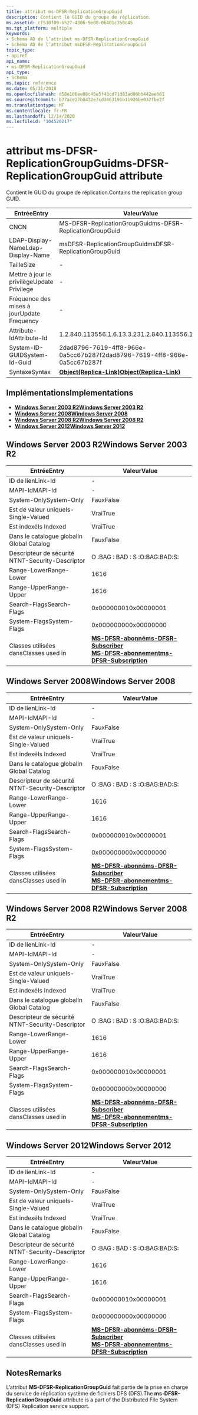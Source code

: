 ```yaml
---
title: attribut ms-DFSR-ReplicationGroupGuid
description: Contient le GUID du groupe de réplication.
ms.assetid: cf510f09-b527-4306-9e08-06401c350c45
ms.tgt_platform: multiple
keywords:
- Schéma AD de l’attribut ms-DFSR-ReplicationGroupGuid
- Schéma AD de l’attribut msDFSR-ReplicationGroupGuid
topic_type:
- apiref
api_name:
- ms-DFSR-ReplicationGroupGuid
api_type:
- Schema
ms.topic: reference
ms.date: 05/31/2018
ms.openlocfilehash: d58e106ee88c45e5f43cd71d83ad86bb442ee661
ms.sourcegitcommit: b77ace27b0432e7cd3863191b11926be032fbe2f
ms.translationtype: MT
ms.contentlocale: fr-FR
ms.lasthandoff: 12/14/2020
ms.locfileid: "104520217"
---
```

# <a name="ms-dfsr-replicationgroupguid-attribute"></a><span data-ttu-id="00a12-105">attribut ms-DFSR-ReplicationGroupGuid</span><span class="sxs-lookup"><span data-stu-id="00a12-105">ms-DFSR-ReplicationGroupGuid attribute</span></span>

<span data-ttu-id="00a12-106">Contient le GUID du groupe de réplication.</span><span class="sxs-lookup"><span data-stu-id="00a12-106">Contains the replication group GUID.</span></span>



| <span data-ttu-id="00a12-107">Entrée</span><span class="sxs-lookup"><span data-stu-id="00a12-107">Entry</span></span> | <span data-ttu-id="00a12-108">Valeur</span><span class="sxs-lookup"><span data-stu-id="00a12-108">Value</span></span> |
|-------------------|-------------------------------------------------------|
| <span data-ttu-id="00a12-109">CN</span><span class="sxs-lookup"><span data-stu-id="00a12-109">CN</span></span>                | <span data-ttu-id="00a12-110">MS-DFSR-ReplicationGroupGuid</span><span class="sxs-lookup"><span data-stu-id="00a12-110">ms-DFSR-ReplicationGroupGuid</span></span>                          |
| <span data-ttu-id="00a12-111">LDAP-Display-Name</span><span class="sxs-lookup"><span data-stu-id="00a12-111">Ldap-Display-Name</span></span> | <span data-ttu-id="00a12-112">msDFSR-ReplicationGroupGuid</span><span class="sxs-lookup"><span data-stu-id="00a12-112">msDFSR-ReplicationGroupGuid</span></span>                           |
| <span data-ttu-id="00a12-113">Taille</span><span class="sxs-lookup"><span data-stu-id="00a12-113">Size</span></span>              | \-                                                    |
| <span data-ttu-id="00a12-114">Mettre à jour le privilège</span><span class="sxs-lookup"><span data-stu-id="00a12-114">Update Privilege</span></span>  | \-                                                    |
| <span data-ttu-id="00a12-115">Fréquence des mises à jour</span><span class="sxs-lookup"><span data-stu-id="00a12-115">Update Frequency</span></span>  | \-                                                    |
| <span data-ttu-id="00a12-116">Attribute-Id</span><span class="sxs-lookup"><span data-stu-id="00a12-116">Attribute-Id</span></span>      | <span data-ttu-id="00a12-117">1.2.840.113556.1.6.13.3.23</span><span class="sxs-lookup"><span data-stu-id="00a12-117">1.2.840.113556.1.6.13.3.23</span></span>                            |
| <span data-ttu-id="00a12-118">System-ID-GUID</span><span class="sxs-lookup"><span data-stu-id="00a12-118">System-Id-Guid</span></span>    | <span data-ttu-id="00a12-119">2dad8796-7619-4ff8-966e-0a5cc67b287f</span><span class="sxs-lookup"><span data-stu-id="00a12-119">2dad8796-7619-4ff8-966e-0a5cc67b287f</span></span>                  |
| <span data-ttu-id="00a12-120">Syntaxe</span><span class="sxs-lookup"><span data-stu-id="00a12-120">Syntax</span></span>            | [<span data-ttu-id="00a12-121">**Object(Replica-Link)**</span><span class="sxs-lookup"><span data-stu-id="00a12-121">**Object(Replica-Link)**</span></span>](s-object-replica-link.md) |



## <a name="implementations"></a><span data-ttu-id="00a12-122">Implémentations</span><span class="sxs-lookup"><span data-stu-id="00a12-122">Implementations</span></span>

-   [<span data-ttu-id="00a12-123">**Windows Server 2003 R2**</span><span class="sxs-lookup"><span data-stu-id="00a12-123">**Windows Server 2003 R2**</span></span>](#windows-server-2003-r2)
-   [<span data-ttu-id="00a12-124">**Windows Server 2008**</span><span class="sxs-lookup"><span data-stu-id="00a12-124">**Windows Server 2008**</span></span>](#windows-server-2008)
-   [<span data-ttu-id="00a12-125">**Windows Server 2008 R2**</span><span class="sxs-lookup"><span data-stu-id="00a12-125">**Windows Server 2008 R2**</span></span>](#windows-server-2008-r2)
-   [<span data-ttu-id="00a12-126">**Windows Server 2012**</span><span class="sxs-lookup"><span data-stu-id="00a12-126">**Windows Server 2012**</span></span>](#windows-server-2012)

## <a name="windows-server-2003-r2"></a><span data-ttu-id="00a12-127">Windows Server 2003 R2</span><span class="sxs-lookup"><span data-stu-id="00a12-127">Windows Server 2003 R2</span></span>



| <span data-ttu-id="00a12-128">Entrée</span><span class="sxs-lookup"><span data-stu-id="00a12-128">Entry</span></span> | <span data-ttu-id="00a12-129">Valeur</span><span class="sxs-lookup"><span data-stu-id="00a12-129">Value</span></span> |
|------------------------|-------------------------------------------------------------------------------------------------------------------------------|
| <span data-ttu-id="00a12-130">ID de lien</span><span class="sxs-lookup"><span data-stu-id="00a12-130">Link-Id</span></span>                | \-                                                                                                                            |
| <span data-ttu-id="00a12-131">MAPI-Id</span><span class="sxs-lookup"><span data-stu-id="00a12-131">MAPI-Id</span></span>                | \-                                                                                                                            |
| <span data-ttu-id="00a12-132">System-Only</span><span class="sxs-lookup"><span data-stu-id="00a12-132">System-Only</span></span>            | <span data-ttu-id="00a12-133">Faux</span><span class="sxs-lookup"><span data-stu-id="00a12-133">False</span></span>                                                                                                                         |
| <span data-ttu-id="00a12-134">Est de valeur unique</span><span class="sxs-lookup"><span data-stu-id="00a12-134">Is-Single-Valued</span></span>       | <span data-ttu-id="00a12-135">Vrai</span><span class="sxs-lookup"><span data-stu-id="00a12-135">True</span></span>                                                                                                                          |
| <span data-ttu-id="00a12-136">Est indexé</span><span class="sxs-lookup"><span data-stu-id="00a12-136">Is Indexed</span></span>             | <span data-ttu-id="00a12-137">Vrai</span><span class="sxs-lookup"><span data-stu-id="00a12-137">True</span></span>                                                                                                                          |
| <span data-ttu-id="00a12-138">Dans le catalogue global</span><span class="sxs-lookup"><span data-stu-id="00a12-138">In Global Catalog</span></span>      | <span data-ttu-id="00a12-139">Faux</span><span class="sxs-lookup"><span data-stu-id="00a12-139">False</span></span>                                                                                                                         |
| <span data-ttu-id="00a12-140">Descripteur de sécurité NT</span><span class="sxs-lookup"><span data-stu-id="00a12-140">NT-Security-Descriptor</span></span> | <span data-ttu-id="00a12-141">O :BAG : BAD : S :</span><span class="sxs-lookup"><span data-stu-id="00a12-141">O:BAG:BAD:S:</span></span>                                                                                                                  |
| <span data-ttu-id="00a12-142">Range-Lower</span><span class="sxs-lookup"><span data-stu-id="00a12-142">Range-Lower</span></span>            | <span data-ttu-id="00a12-143">16</span><span class="sxs-lookup"><span data-stu-id="00a12-143">16</span></span>                                                                                                                            |
| <span data-ttu-id="00a12-144">Range-Upper</span><span class="sxs-lookup"><span data-stu-id="00a12-144">Range-Upper</span></span>            | <span data-ttu-id="00a12-145">16</span><span class="sxs-lookup"><span data-stu-id="00a12-145">16</span></span>                                                                                                                            |
| <span data-ttu-id="00a12-146">Search-Flags</span><span class="sxs-lookup"><span data-stu-id="00a12-146">Search-Flags</span></span>           | <span data-ttu-id="00a12-147">0x00000001</span><span class="sxs-lookup"><span data-stu-id="00a12-147">0x00000001</span></span>                                                                                                                    |
| <span data-ttu-id="00a12-148">System-Flags</span><span class="sxs-lookup"><span data-stu-id="00a12-148">System-Flags</span></span>           | <span data-ttu-id="00a12-149">0x00000000</span><span class="sxs-lookup"><span data-stu-id="00a12-149">0x00000000</span></span>                                                                                                                    |
| <span data-ttu-id="00a12-150">Classes utilisées dans</span><span class="sxs-lookup"><span data-stu-id="00a12-150">Classes used in</span></span>        | [<span data-ttu-id="00a12-151">**MS-DFSR-abonné**</span><span class="sxs-lookup"><span data-stu-id="00a12-151">**ms-DFSR-Subscriber**</span></span>](c-msdfsr-subscriber.md)<br/> [<span data-ttu-id="00a12-152">**MS-DFSR-abonnement**</span><span class="sxs-lookup"><span data-stu-id="00a12-152">**ms-DFSR-Subscription**</span></span>](c-msdfsr-subscription.md)<br/> |



## <a name="windows-server-2008"></a><span data-ttu-id="00a12-153">Windows Server 2008</span><span class="sxs-lookup"><span data-stu-id="00a12-153">Windows Server 2008</span></span>



| <span data-ttu-id="00a12-154">Entrée</span><span class="sxs-lookup"><span data-stu-id="00a12-154">Entry</span></span> | <span data-ttu-id="00a12-155">Valeur</span><span class="sxs-lookup"><span data-stu-id="00a12-155">Value</span></span> |
|------------------------|-------------------------------------------------------------------------------------------------------------------------------|
| <span data-ttu-id="00a12-156">ID de lien</span><span class="sxs-lookup"><span data-stu-id="00a12-156">Link-Id</span></span>                | \-                                                                                                                            |
| <span data-ttu-id="00a12-157">MAPI-Id</span><span class="sxs-lookup"><span data-stu-id="00a12-157">MAPI-Id</span></span>                | \-                                                                                                                            |
| <span data-ttu-id="00a12-158">System-Only</span><span class="sxs-lookup"><span data-stu-id="00a12-158">System-Only</span></span>            | <span data-ttu-id="00a12-159">Faux</span><span class="sxs-lookup"><span data-stu-id="00a12-159">False</span></span>                                                                                                                         |
| <span data-ttu-id="00a12-160">Est de valeur unique</span><span class="sxs-lookup"><span data-stu-id="00a12-160">Is-Single-Valued</span></span>       | <span data-ttu-id="00a12-161">Vrai</span><span class="sxs-lookup"><span data-stu-id="00a12-161">True</span></span>                                                                                                                          |
| <span data-ttu-id="00a12-162">Est indexé</span><span class="sxs-lookup"><span data-stu-id="00a12-162">Is Indexed</span></span>             | <span data-ttu-id="00a12-163">Vrai</span><span class="sxs-lookup"><span data-stu-id="00a12-163">True</span></span>                                                                                                                          |
| <span data-ttu-id="00a12-164">Dans le catalogue global</span><span class="sxs-lookup"><span data-stu-id="00a12-164">In Global Catalog</span></span>      | <span data-ttu-id="00a12-165">Faux</span><span class="sxs-lookup"><span data-stu-id="00a12-165">False</span></span>                                                                                                                         |
| <span data-ttu-id="00a12-166">Descripteur de sécurité NT</span><span class="sxs-lookup"><span data-stu-id="00a12-166">NT-Security-Descriptor</span></span> | <span data-ttu-id="00a12-167">O :BAG : BAD : S :</span><span class="sxs-lookup"><span data-stu-id="00a12-167">O:BAG:BAD:S:</span></span>                                                                                                                  |
| <span data-ttu-id="00a12-168">Range-Lower</span><span class="sxs-lookup"><span data-stu-id="00a12-168">Range-Lower</span></span>            | <span data-ttu-id="00a12-169">16</span><span class="sxs-lookup"><span data-stu-id="00a12-169">16</span></span>                                                                                                                            |
| <span data-ttu-id="00a12-170">Range-Upper</span><span class="sxs-lookup"><span data-stu-id="00a12-170">Range-Upper</span></span>            | <span data-ttu-id="00a12-171">16</span><span class="sxs-lookup"><span data-stu-id="00a12-171">16</span></span>                                                                                                                            |
| <span data-ttu-id="00a12-172">Search-Flags</span><span class="sxs-lookup"><span data-stu-id="00a12-172">Search-Flags</span></span>           | <span data-ttu-id="00a12-173">0x00000001</span><span class="sxs-lookup"><span data-stu-id="00a12-173">0x00000001</span></span>                                                                                                                    |
| <span data-ttu-id="00a12-174">System-Flags</span><span class="sxs-lookup"><span data-stu-id="00a12-174">System-Flags</span></span>           | <span data-ttu-id="00a12-175">0x00000000</span><span class="sxs-lookup"><span data-stu-id="00a12-175">0x00000000</span></span>                                                                                                                    |
| <span data-ttu-id="00a12-176">Classes utilisées dans</span><span class="sxs-lookup"><span data-stu-id="00a12-176">Classes used in</span></span>        | [<span data-ttu-id="00a12-177">**MS-DFSR-abonné**</span><span class="sxs-lookup"><span data-stu-id="00a12-177">**ms-DFSR-Subscriber**</span></span>](c-msdfsr-subscriber.md)<br/> [<span data-ttu-id="00a12-178">**MS-DFSR-abonnement**</span><span class="sxs-lookup"><span data-stu-id="00a12-178">**ms-DFSR-Subscription**</span></span>](c-msdfsr-subscription.md)<br/> |



## <a name="windows-server-2008-r2"></a><span data-ttu-id="00a12-179">Windows Server 2008 R2</span><span class="sxs-lookup"><span data-stu-id="00a12-179">Windows Server 2008 R2</span></span>



| <span data-ttu-id="00a12-180">Entrée</span><span class="sxs-lookup"><span data-stu-id="00a12-180">Entry</span></span> | <span data-ttu-id="00a12-181">Valeur</span><span class="sxs-lookup"><span data-stu-id="00a12-181">Value</span></span> |
|------------------------|-------------------------------------------------------------------------------------------------------------------------------|
| <span data-ttu-id="00a12-182">ID de lien</span><span class="sxs-lookup"><span data-stu-id="00a12-182">Link-Id</span></span>                | \-                                                                                                                            |
| <span data-ttu-id="00a12-183">MAPI-Id</span><span class="sxs-lookup"><span data-stu-id="00a12-183">MAPI-Id</span></span>                | \-                                                                                                                            |
| <span data-ttu-id="00a12-184">System-Only</span><span class="sxs-lookup"><span data-stu-id="00a12-184">System-Only</span></span>            | <span data-ttu-id="00a12-185">Faux</span><span class="sxs-lookup"><span data-stu-id="00a12-185">False</span></span>                                                                                                                         |
| <span data-ttu-id="00a12-186">Est de valeur unique</span><span class="sxs-lookup"><span data-stu-id="00a12-186">Is-Single-Valued</span></span>       | <span data-ttu-id="00a12-187">Vrai</span><span class="sxs-lookup"><span data-stu-id="00a12-187">True</span></span>                                                                                                                          |
| <span data-ttu-id="00a12-188">Est indexé</span><span class="sxs-lookup"><span data-stu-id="00a12-188">Is Indexed</span></span>             | <span data-ttu-id="00a12-189">Vrai</span><span class="sxs-lookup"><span data-stu-id="00a12-189">True</span></span>                                                                                                                          |
| <span data-ttu-id="00a12-190">Dans le catalogue global</span><span class="sxs-lookup"><span data-stu-id="00a12-190">In Global Catalog</span></span>      | <span data-ttu-id="00a12-191">Faux</span><span class="sxs-lookup"><span data-stu-id="00a12-191">False</span></span>                                                                                                                         |
| <span data-ttu-id="00a12-192">Descripteur de sécurité NT</span><span class="sxs-lookup"><span data-stu-id="00a12-192">NT-Security-Descriptor</span></span> | <span data-ttu-id="00a12-193">O :BAG : BAD : S :</span><span class="sxs-lookup"><span data-stu-id="00a12-193">O:BAG:BAD:S:</span></span>                                                                                                                  |
| <span data-ttu-id="00a12-194">Range-Lower</span><span class="sxs-lookup"><span data-stu-id="00a12-194">Range-Lower</span></span>            | <span data-ttu-id="00a12-195">16</span><span class="sxs-lookup"><span data-stu-id="00a12-195">16</span></span>                                                                                                                            |
| <span data-ttu-id="00a12-196">Range-Upper</span><span class="sxs-lookup"><span data-stu-id="00a12-196">Range-Upper</span></span>            | <span data-ttu-id="00a12-197">16</span><span class="sxs-lookup"><span data-stu-id="00a12-197">16</span></span>                                                                                                                            |
| <span data-ttu-id="00a12-198">Search-Flags</span><span class="sxs-lookup"><span data-stu-id="00a12-198">Search-Flags</span></span>           | <span data-ttu-id="00a12-199">0x00000001</span><span class="sxs-lookup"><span data-stu-id="00a12-199">0x00000001</span></span>                                                                                                                    |
| <span data-ttu-id="00a12-200">System-Flags</span><span class="sxs-lookup"><span data-stu-id="00a12-200">System-Flags</span></span>           | <span data-ttu-id="00a12-201">0x00000000</span><span class="sxs-lookup"><span data-stu-id="00a12-201">0x00000000</span></span>                                                                                                                    |
| <span data-ttu-id="00a12-202">Classes utilisées dans</span><span class="sxs-lookup"><span data-stu-id="00a12-202">Classes used in</span></span>        | [<span data-ttu-id="00a12-203">**MS-DFSR-abonné**</span><span class="sxs-lookup"><span data-stu-id="00a12-203">**ms-DFSR-Subscriber**</span></span>](c-msdfsr-subscriber.md)<br/> [<span data-ttu-id="00a12-204">**MS-DFSR-abonnement**</span><span class="sxs-lookup"><span data-stu-id="00a12-204">**ms-DFSR-Subscription**</span></span>](c-msdfsr-subscription.md)<br/> |



## <a name="windows-server-2012"></a><span data-ttu-id="00a12-205">Windows Server 2012</span><span class="sxs-lookup"><span data-stu-id="00a12-205">Windows Server 2012</span></span>



| <span data-ttu-id="00a12-206">Entrée</span><span class="sxs-lookup"><span data-stu-id="00a12-206">Entry</span></span> | <span data-ttu-id="00a12-207">Valeur</span><span class="sxs-lookup"><span data-stu-id="00a12-207">Value</span></span> |
|------------------------|-------------------------------------------------------------------------------------------------------------------------------|
| <span data-ttu-id="00a12-208">ID de lien</span><span class="sxs-lookup"><span data-stu-id="00a12-208">Link-Id</span></span>                | \-                                                                                                                            |
| <span data-ttu-id="00a12-209">MAPI-Id</span><span class="sxs-lookup"><span data-stu-id="00a12-209">MAPI-Id</span></span>                | \-                                                                                                                            |
| <span data-ttu-id="00a12-210">System-Only</span><span class="sxs-lookup"><span data-stu-id="00a12-210">System-Only</span></span>            | <span data-ttu-id="00a12-211">Faux</span><span class="sxs-lookup"><span data-stu-id="00a12-211">False</span></span>                                                                                                                         |
| <span data-ttu-id="00a12-212">Est de valeur unique</span><span class="sxs-lookup"><span data-stu-id="00a12-212">Is-Single-Valued</span></span>       | <span data-ttu-id="00a12-213">Vrai</span><span class="sxs-lookup"><span data-stu-id="00a12-213">True</span></span>                                                                                                                          |
| <span data-ttu-id="00a12-214">Est indexé</span><span class="sxs-lookup"><span data-stu-id="00a12-214">Is Indexed</span></span>             | <span data-ttu-id="00a12-215">Vrai</span><span class="sxs-lookup"><span data-stu-id="00a12-215">True</span></span>                                                                                                                          |
| <span data-ttu-id="00a12-216">Dans le catalogue global</span><span class="sxs-lookup"><span data-stu-id="00a12-216">In Global Catalog</span></span>      | <span data-ttu-id="00a12-217">Faux</span><span class="sxs-lookup"><span data-stu-id="00a12-217">False</span></span>                                                                                                                         |
| <span data-ttu-id="00a12-218">Descripteur de sécurité NT</span><span class="sxs-lookup"><span data-stu-id="00a12-218">NT-Security-Descriptor</span></span> | <span data-ttu-id="00a12-219">O :BAG : BAD : S :</span><span class="sxs-lookup"><span data-stu-id="00a12-219">O:BAG:BAD:S:</span></span>                                                                                                                  |
| <span data-ttu-id="00a12-220">Range-Lower</span><span class="sxs-lookup"><span data-stu-id="00a12-220">Range-Lower</span></span>            | <span data-ttu-id="00a12-221">16</span><span class="sxs-lookup"><span data-stu-id="00a12-221">16</span></span>                                                                                                                            |
| <span data-ttu-id="00a12-222">Range-Upper</span><span class="sxs-lookup"><span data-stu-id="00a12-222">Range-Upper</span></span>            | <span data-ttu-id="00a12-223">16</span><span class="sxs-lookup"><span data-stu-id="00a12-223">16</span></span>                                                                                                                            |
| <span data-ttu-id="00a12-224">Search-Flags</span><span class="sxs-lookup"><span data-stu-id="00a12-224">Search-Flags</span></span>           | <span data-ttu-id="00a12-225">0x00000001</span><span class="sxs-lookup"><span data-stu-id="00a12-225">0x00000001</span></span>                                                                                                                    |
| <span data-ttu-id="00a12-226">System-Flags</span><span class="sxs-lookup"><span data-stu-id="00a12-226">System-Flags</span></span>           | <span data-ttu-id="00a12-227">0x00000000</span><span class="sxs-lookup"><span data-stu-id="00a12-227">0x00000000</span></span>                                                                                                                    |
| <span data-ttu-id="00a12-228">Classes utilisées dans</span><span class="sxs-lookup"><span data-stu-id="00a12-228">Classes used in</span></span>        | [<span data-ttu-id="00a12-229">**MS-DFSR-abonné**</span><span class="sxs-lookup"><span data-stu-id="00a12-229">**ms-DFSR-Subscriber**</span></span>](c-msdfsr-subscriber.md)<br/> [<span data-ttu-id="00a12-230">**MS-DFSR-abonnement**</span><span class="sxs-lookup"><span data-stu-id="00a12-230">**ms-DFSR-Subscription**</span></span>](c-msdfsr-subscription.md)<br/> |



## <a name="remarks"></a><span data-ttu-id="00a12-231">Notes</span><span class="sxs-lookup"><span data-stu-id="00a12-231">Remarks</span></span>

<span data-ttu-id="00a12-232">L’attribut **MS-DFSR-ReplicationGroupGuid** fait partie de la prise en charge du service de réplication système de fichiers DFS (DFS).</span><span class="sxs-lookup"><span data-stu-id="00a12-232">The **ms-DFSR-ReplicationGroupGuid** attribute is a part of the Distributed File System (DFS) Replication service support.</span></span>

 

 





